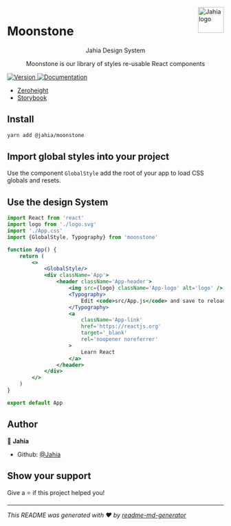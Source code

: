 <a href="https://www.jahia.com/">
    <img src="https://www.jahia.com/modules/jahiacom-templates/images/jahia-3x.png" alt="Jahia logo" title="Jahia" align="right" height="60" />
</a>

Moonstone
======================

<p align="center">Jahia Design System</p>

<p align="center">Moonstone is our library of styles re-usable React components</p>


<p>
  <a href="https://www.npmjs.com/package/moonstone" target="_blank">
    <img alt="Version" src="https://img.shields.io/npm/v/@jahia/moonstone.svg">
  </a>
  <a href="https://contenteditor.jahia.design/moonstone/" target="_blank">
    <img alt="Documentation" src="https://img.shields.io/badge/documentation-yes-brightgreen.svg" />
  </a>
</p>

* [Zeroheight](https://zeroheight.com/48f8b5a7d) 
* [Storybook](https://contenteditor.jahia.design/moonstone)

## Install

```sh
yarn add @jahia/moonstone
```

## Import global styles into your project

Use the component `GlobalStyle` add the root of your app to load CSS globals and resets.

## Use the design System

```jsx
import React from 'react'
import logo from './logo.svg'
import './App.css'
import {GlobalStyle, Typography} from 'moonstone'

function App() {
    return (
        <>
            <GlobalStyle/>
            <div className='App'>
                <header className='App-header'>
                    <img src={logo} className='App-logo' alt='logo' />
                    <Typography>
                        Edit <code>src/App.js</code> and save to reload.
                    </Typography>
                    <a
                        className='App-link'
                        href='https://reactjs.org'
                        target='_blank'
                        rel='noopener noreferrer'
                    >
                        Learn React
                    </a>
                </header>
            </div>
        </>
    )
}

export default App
```

## Author

👤 **Jahia**

-   Github: [@Jahia](https://github.com/Jahia)

## Show your support

Give a ⭐️ if this project helped you!

---

_This README was generated with ❤️ by [readme-md-generator](https://github.com/kefranabg/readme-md-generator)_
